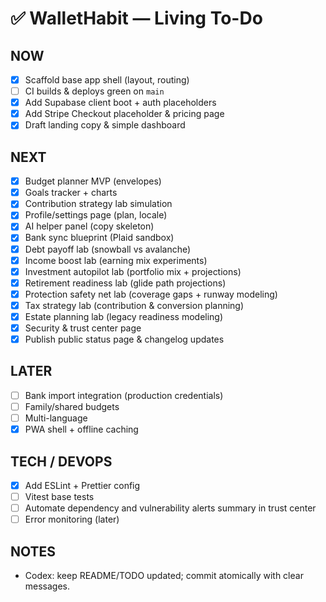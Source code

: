 # ✅ WalletHabit — Living To-Do

## NOW
- [x] Scaffold base app shell (layout, routing)
- [ ] CI builds & deploys green on `main`
- [x] Add Supabase client boot + auth placeholders
- [x] Add Stripe Checkout placeholder & pricing page
- [x] Draft landing copy & simple dashboard

## NEXT
- [x] Budget planner MVP (envelopes)
- [x] Goals tracker + charts
- [x] Contribution strategy lab simulation
- [x] Profile/settings page (plan, locale)
- [x] AI helper panel (copy skeleton)
- [x] Bank sync blueprint (Plaid sandbox)
- [x] Debt payoff lab (snowball vs avalanche)
- [x] Income boost lab (earning mix experiments)
- [x] Investment autopilot lab (portfolio mix + projections)
- [x] Retirement readiness lab (glide path projections)
- [x] Protection safety net lab (coverage gaps + runway modeling)
- [x] Tax strategy lab (contribution & conversion planning)
- [x] Estate planning lab (legacy readiness modeling)
- [x] Security & trust center page
- [x] Publish public status page & changelog updates

## LATER
- [ ] Bank import integration (production credentials)
- [ ] Family/shared budgets
- [ ] Multi-language
- [x] PWA shell + offline caching

## TECH / DEVOPS
- [x] Add ESLint + Prettier config
- [ ] Vitest base tests
- [ ] Automate dependency and vulnerability alerts summary in trust center
- [ ] Error monitoring (later)

## NOTES
- Codex: keep README/TODO updated; commit atomically with clear messages.

